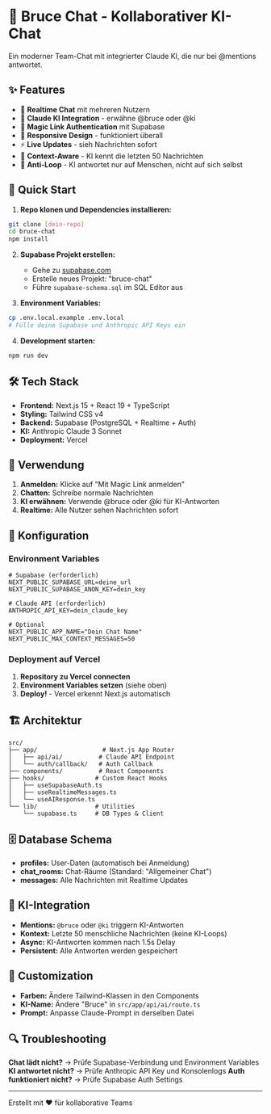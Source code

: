 # 🤖 Bruce Chat - Kollaborativer KI-Chat

Ein moderner Team-Chat mit integrierter Claude KI, die nur bei @mentions antwortet.

## ✨ Features

- 💬 **Realtime Chat** mit mehreren Nutzern
- 🤖 **Claude KI Integration** - erwähne @bruce oder @ki
- 🔐 **Magic Link Authentication** mit Supabase
- 📱 **Responsive Design** - funktioniert überall
- ⚡ **Live Updates** - sieh Nachrichten sofort
- 🎯 **Context-Aware** - KI kennt die letzten 50 Nachrichten
- 🚫 **Anti-Loop** - KI antwortet nur auf Menschen, nicht auf sich selbst

## 🚀 Quick Start

1. **Repo klonen und Dependencies installieren:**
```bash
git clone [dein-repo]
cd bruce-chat
npm install
```

2. **Supabase Projekt erstellen:**
   - Gehe zu [supabase.com](https://supabase.com/new)
   - Erstelle neues Projekt: "bruce-chat"
   - Führe `supabase-schema.sql` im SQL Editor aus

3. **Environment Variables:**
```bash
cp .env.local.example .env.local
# Fülle deine Supabase und Anthropic API Keys ein
```

4. **Development starten:**
```bash
npm run dev
```

## 🛠 Tech Stack

- **Frontend:** Next.js 15 + React 19 + TypeScript
- **Styling:** Tailwind CSS v4
- **Backend:** Supabase (PostgreSQL + Realtime + Auth)
- **KI:** Anthropic Claude 3 Sonnet
- **Deployment:** Vercel

## 📝 Verwendung

1. **Anmelden:** Klicke auf "Mit Magic Link anmelden"
2. **Chatten:** Schreibe normale Nachrichten
3. **KI erwähnen:** Verwende @bruce oder @ki für KI-Antworten
4. **Realtime:** Alle Nutzer sehen Nachrichten sofort

## 🔧 Konfiguration

### Environment Variables
```env
# Supabase (erforderlich)
NEXT_PUBLIC_SUPABASE_URL=deine_url
NEXT_PUBLIC_SUPABASE_ANON_KEY=dein_key

# Claude API (erforderlich)
ANTHROPIC_API_KEY=dein_claude_key

# Optional
NEXT_PUBLIC_APP_NAME="Dein Chat Name"
NEXT_PUBLIC_MAX_CONTEXT_MESSAGES=50
```

### Deployment auf Vercel

1. **Repository zu Vercel connecten**
2. **Environment Variables setzen** (siehe oben)
3. **Deploy!** - Vercel erkennt Next.js automatisch

## 🏗 Architektur

```
src/
├── app/                  # Next.js App Router
│   ├── api/ai/          # Claude API Endpoint
│   └── auth/callback/   # Auth Callback
├── components/          # React Components
├── hooks/              # Custom React Hooks
│   ├── useSupabaseAuth.ts
│   ├── useRealtimeMessages.ts
│   └── useAIResponse.ts
└── lib/                # Utilities
    └── supabase.ts     # DB Types & Client
```

## 🗄 Database Schema

- **profiles:** User-Daten (automatisch bei Anmeldung)
- **chat_rooms:** Chat-Räume (Standard: "Allgemeiner Chat")
- **messages:** Alle Nachrichten mit Realtime Updates

## 🤖 KI-Integration

- **Mentions:** `@bruce` oder `@ki` triggern KI-Antworten
- **Kontext:** Letzte 50 menschliche Nachrichten (keine KI-Loops)
- **Async:** KI-Antworten kommen nach 1.5s Delay
- **Persistent:** Alle Antworten werden gespeichert

## 🎨 Customization

- **Farben:** Ändere Tailwind-Klassen in den Components
- **KI-Name:** Ändere "Bruce" in `src/app/api/ai/route.ts`
- **Prompt:** Anpasse Claude-Prompt in derselben Datei

## 🔍 Troubleshooting

**Chat lädt nicht?** → Prüfe Supabase-Verbindung und Environment Variables
**KI antwortet nicht?** → Prüfe Anthropic API Key und Konsolenlogs
**Auth funktioniert nicht?** → Prüfe Supabase Auth Settings

---

Erstellt mit ❤️ für kollaborative Teams
